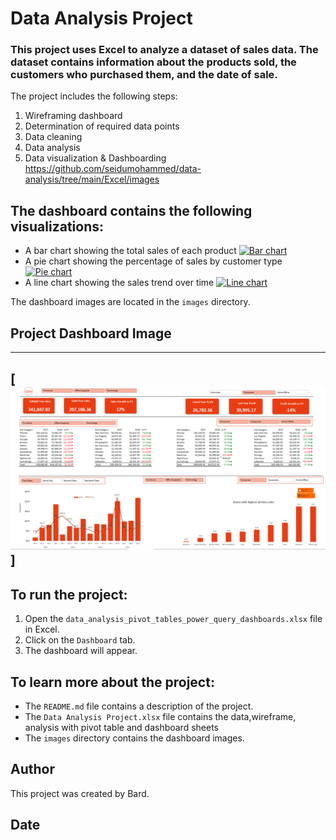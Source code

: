 # Data Analysis Project

### This project uses Excel to analyze a dataset of sales data. The dataset contains information about the products sold, the customers who purchased them, and the date of sale.

The project includes the following steps:
1. Wireframing dashboard
2. Determination of required data points
3. Data cleaning
4. Data analysis
5. Data visualization & Dashboarding
https://github.com/seidumohammed/data-analysis/tree/main/Excel/images
## The dashboard contains the following visualizations:

* A bar chart showing the total sales of each product
[![Bar chart](https://github.com/bard/data-analysis-project/blob/main/images/bar_chart.png?raw=true)](https://github.com/bard/data-analysis-project/blob/main/images/bar_chart.png)
* A pie chart showing the percentage of sales by customer type
[![Pie chart](https://github.com/bard/data-analysis-project/blob/main/images/pie_chart.png?raw=true)](https://github.com/bard/data-analysis-project/blob/main/images/pie_chart.png)
* A line chart showing the sales trend over time
[![Line chart](https://github.com/bard/data-analysis-project/blob/main/images/line_chart.png?raw=true)](https://github.com/bard/data-analysis-project/blob/main/images/line_chart.png)

The dashboard images are located in the `images` directory.
## Project Dashboard Image
---
[![Completed Project Dashboard](images/sales-data-excel.png)]
---

## To run the project:

1. Open the `data_analysis_pivot_tables_power_query_dashboards.xlsx` file in Excel.
2. Click on the `Dashboard` tab.
3. The dashboard will appear.

## To learn more about the project:

* The `README.md` file contains a description of the project.
* The `Data Analysis Project.xlsx` file contains the data,wireframe, analysis with pivot table and dashboard sheets
* The `images` directory contains the dashboard images.

## Author

This project was created by Bard.

## Date